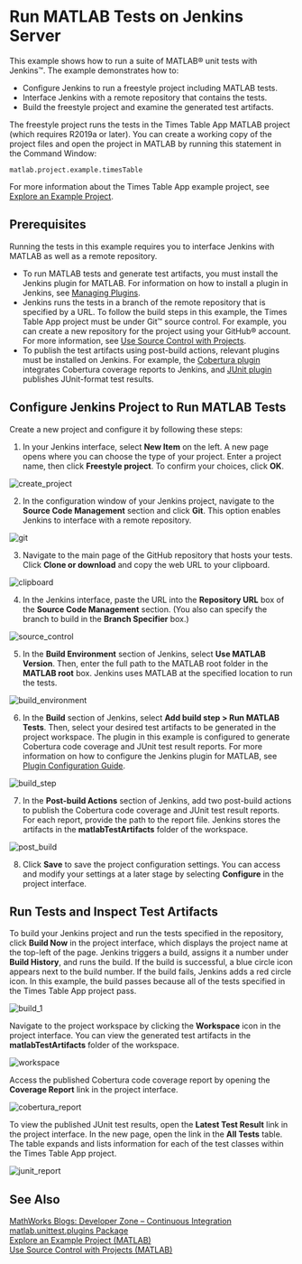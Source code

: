 # Run MATLAB Tests on Jenkins Server

This example shows how to run a suite of MATLAB&reg; unit tests with Jenkins&trade;. The example demonstrates how to:

* Configure Jenkins to run a freestyle project including MATLAB tests.
* Interface Jenkins with a remote repository that contains the tests.
* Build the freestyle project and examine the generated test artifacts.

The freestyle project runs the tests in the Times Table App MATLAB project (which requires R2019a or later). You can create a working copy of the project files and open the project in MATLAB by running this statement in the Command Window: 

```
matlab.project.example.timesTable
```

For more information about the Times Table App example project, see [Explore an Example Project](https://www.mathworks.com/help/matlab/matlab_prog/explore-an-example-project.html).

## Prerequisites
Running the tests in this example requires you to interface Jenkins with MATLAB as well as a remote repository.

* To run MATLAB tests and generate test artifacts, you must install the Jenkins plugin for MATLAB. For information on how to install a plugin in Jenkins, see [Managing Plugins](https://jenkins.io/doc/book/managing/plugins/).
* Jenkins runs the tests in a branch of the remote repository that is specified by a URL. To follow the build steps in this example, the Times Table App project must be under Git&trade; source control. For example, you can create a new repository for the project using your GitHub&reg; account. For more information, see [Use Source Control with Projects](https://www.mathworks.com/help/matlab/matlab_prog/use-source-control-with-projects.html).
* To publish the test artifacts using post-build actions, relevant plugins must be installed on Jenkins. For example, the [Cobertura plugin](https://plugins.jenkins.io/cobertura) integrates Cobertura coverage reports to Jenkins, and [JUnit plugin](https://plugins.jenkins.io/junit) publishes JUnit-format test results. 

## Configure Jenkins Project to Run MATLAB Tests
Create a new project and configure it by following these steps:
1. In your Jenkins interface, select **New Item** on the left. A new page opens where you can choose the type of your project. Enter a project name, then click **Freestyle project**. To confirm your choices, click **OK**.

![create_project](https://user-images.githubusercontent.com/48831250/71735513-a7f47800-2e1c-11ea-878b-db53c059c4c7.png)

2. In the configuration window of your Jenkins project, navigate to the **Source Code Management** section and click **Git**. This option enables Jenkins to interface with a remote repository.

![git](https://user-images.githubusercontent.com/48831250/71736215-809eaa80-2e1e-11ea-9ff5-6eea39622d3e.png)

3. Navigate to the main page of the GitHub repository that hosts your tests. Click **Clone or download** and copy the web URL to your clipboard.

![clipboard](https://user-images.githubusercontent.com/48831250/71736069-1980f600-2e1e-11ea-9672-1af6c958d77d.png)

4. In the Jenkins interface, paste the URL into the **Repository URL** box of the **Source Code Management** section. (You also can specify the branch to build in the **Branch Specifier** box.)

![source_control](https://user-images.githubusercontent.com/48831250/71735877-965fa000-2e1d-11ea-95c4-8b9259308e75.png)

5. In the **Build Environment** section of Jenkins, select **Use MATLAB Version**. Then, enter the full path to the MATLAB root folder in the **MATLAB root** box. Jenkins uses MATLAB at the specified location to run the tests. 

![build_environment](https://user-images.githubusercontent.com/48831250/76796506-f53c8080-67a1-11ea-860f-0cca3748c723.png)

6. In the **Build** section of Jenkins, select **Add build step > Run MATLAB Tests**. Then, select your desired test artifacts to be generated in the project workspace. The plugin in this example is configured to generate Cobertura code coverage and JUnit test result reports. For more information on how to configure the Jenkins plugin for MATLAB, see [Plugin Configuration Guide](../CONFIGDOC.md).

![build_step](https://user-images.githubusercontent.com/48831250/76796528-02f20600-67a2-11ea-9e40-9f10239db1f9.png)

7. In the **Post-build Actions** section of Jenkins, add two post-build actions to publish the Cobertura code coverage and JUnit test result reports. For each report, provide the path to the report file. Jenkins stores the artifacts in the **matlabTestArtifacts** folder of the workspace. 

![post_build](https://user-images.githubusercontent.com/48831250/76796543-0f765e80-67a2-11ea-98f6-8180ff85d4a0.png)

8. Click **Save** to save the project configuration settings. You can access and modify your settings at a later stage by selecting **Configure** in the project interface.

## Run Tests and Inspect Test Artifacts
To build your Jenkins project and run the tests specified in the repository, click **Build Now** in the project interface, which displays the project name at the top-left of the page. Jenkins triggers a build, assigns it a number under **Build History**, and runs the build. If the build is successful, a blue circle icon appears next to the build number. If the build fails, Jenkins adds a red circle icon. In this example, the build passes because all of the tests specified in the Times Table App project pass.

![build_1](https://user-images.githubusercontent.com/48831250/76796848-b0fdb000-67a2-11ea-8cec-753cf1eb27b2.png)

Navigate to the project workspace by clicking the **Workspace** icon in the project interface. You can view the generated test artifacts in the **matlabTestArtifacts** folder of the workspace.

![workspace](https://user-images.githubusercontent.com/48831250/76797316-a0016e80-67a3-11ea-9166-e95b5a4ac97d.png)

Access the published Cobertura code coverage report by opening the **Coverage Report** link in the project interface.

![cobertura_report](https://user-images.githubusercontent.com/48831250/76797272-85c79080-67a3-11ea-8a93-c9f92c66de5c.png)

To view the published JUnit test results, open the **Latest Test Result** link in the project interface. In the new page, open the link in the **All Tests** table. The table expands and lists information for each of the test classes within the Times Table App project.  

![junit_report](https://user-images.githubusercontent.com/48831250/76797445-e1921980-67a3-11ea-8ed4-157f7fd8bf77.png)

## See Also
[MathWorks Blogs: Developer Zone – Continuous Integration](https://blogs.mathworks.com/developer/category/continuous-integration/)<br/>
[matlab.unittest.plugins Package](https://www.mathworks.com/help/matlab/ref/matlab.unittest.plugins-package.html)<br/>
[Explore an Example Project (MATLAB)](https://www.mathworks.com/help/matlab/matlab_prog/explore-an-example-project.html)<br/>
[Use Source Control with Projects (MATLAB)](https://www.mathworks.com/help/matlab/matlab_prog/use-source-control-with-projects.html)
